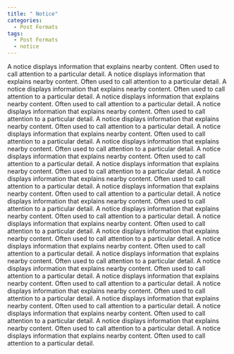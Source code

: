 ```yaml
---
title: " Notice"
categories:
  - Post Formats
tags:
  - Post Formats
  - notice
---
```


A notice displays information that explains nearby content. Often used to call attention to a particular detail.
A notice displays information that explains nearby content. Often used to call attention to a particular detail.
A notice displays information that explains nearby content. Often used to call attention to a particular detail.
A notice displays information that explains nearby content. Often used to call attention to a particular detail.
A notice displays information that explains nearby content. Often used to call attention to a particular detail.
A notice displays information that explains nearby content. Often used to call attention to a particular detail.
A notice displays information that explains nearby content. Often used to call attention to a particular detail.
A notice displays information that explains nearby content. Often used to call attention to a particular detail.
A notice displays information that explains nearby content. Often used to call attention to a particular detail.
A notice displays information that explains nearby content. Often used to call attention to a particular detail.
A notice displays information that explains nearby content. Often used to call attention to a particular detail.
A notice displays information that explains nearby content. Often used to call attention to a particular detail.
A notice displays information that explains nearby content. Often used to call attention to a particular detail.
A notice displays information that explains nearby content. Often used to call attention to a particular detail.
A notice displays information that explains nearby content. Often used to call attention to a particular detail.
A notice displays information that explains nearby content. Often used to call attention to a particular detail.
A notice displays information that explains nearby content. Often used to call attention to a particular detail.
A notice displays information that explains nearby content. Often used to call attention to a particular detail.
A notice displays information that explains nearby content. Often used to call attention to a particular detail.
A notice displays information that explains nearby content. Often used to call attention to a particular detail.
A notice displays information that explains nearby content. Often used to call attention to a particular detail.
A notice displays information that explains nearby content. Often used to call attention to a particular detail.
A notice displays information that explains nearby content. Often used to call attention to a particular detail.
A notice displays information that explains nearby content. Often used to call attention to a particular detail.
A notice displays information that explains nearby content. Often used to call attention to a particular detail.
